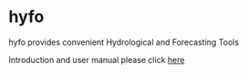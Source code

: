 # hyfo
hyfo provides convenient Hydrological and Forecasting Tools

Introduction and user manual please click [here](http://yuanchao-xu.github.io/hyfo/)